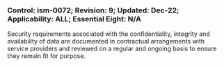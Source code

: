 ### Control: ism-0072; Revision: 9; Updated: Dec-22; Applicability: ALL; Essential Eight: N/A
<p>Security requirements associated with the confidentiality, integrity and availability of data are documented in contractual arrangements with service providers and reviewed on a regular and ongoing basis to ensure they remain fit for purpose.</p>